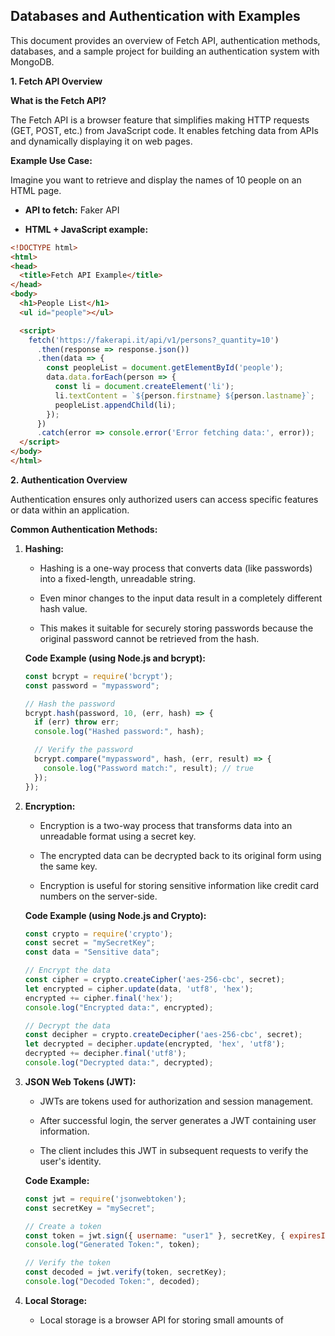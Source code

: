## **Databases and Authentication with Examples**

This document provides an overview of Fetch API, authentication methods, databases, and a sample project for building an authentication system with MongoDB.

**1. Fetch API Overview**

**What is the Fetch API?**

The Fetch API is a browser feature that simplifies making HTTP requests (GET, POST, etc.) from JavaScript code. It enables fetching data from APIs and dynamically displaying it on web pages.

**Example Use Case:**

Imagine you want to retrieve and display the names of 10 people on an HTML page.

*   **API to fetch:** Faker API

*   **HTML + JavaScript example:**

```html
<!DOCTYPE html>
<html>
<head>
  <title>Fetch API Example</title>
</head>
<body>
  <h1>People List</h1>
  <ul id="people"></ul>

  <script>
    fetch('https://fakerapi.it/api/v1/persons?_quantity=10')
      .then(response => response.json())
      .then(data => {
        const peopleList = document.getElementById('people');
        data.data.forEach(person => {
          const li = document.createElement('li');
          li.textContent = `${person.firstname} ${person.lastname}`;
          peopleList.appendChild(li);
        });
      })
      .catch(error => console.error('Error fetching data:', error));
  </script>
</body>
</html>
```

**2. Authentication Overview**

Authentication ensures only authorized users can access specific features or data within an application.

**Common Authentication Methods:**

1.  **Hashing:**

    *   Hashing is a one-way process that converts data (like passwords) into a fixed-length, unreadable string.

    *   Even minor changes to the input data result in a completely different hash value.

    *   This makes it suitable for securely storing passwords because the original password cannot be retrieved from the hash.

    **Code Example (using Node.js and bcrypt):**

    ```javascript
    const bcrypt = require('bcrypt');
    const password = "mypassword";

    // Hash the password
    bcrypt.hash(password, 10, (err, hash) => {
      if (err) throw err;
      console.log("Hashed password:", hash);

      // Verify the password
      bcrypt.compare("mypassword", hash, (err, result) => {
        console.log("Password match:", result); // true
      });
    });
    ```

2.  **Encryption:**

    *   Encryption is a two-way process that transforms data into an unreadable format using a secret key.

    *   The encrypted data can be decrypted back to its original form using the same key.

    *   Encryption is useful for storing sensitive information like credit card numbers on the server-side.

    **Code Example (using Node.js and Crypto):**

    ```javascript
    const crypto = require('crypto');
    const secret = "mySecretKey";
    const data = "Sensitive data";

    // Encrypt the data
    const cipher = crypto.createCipher('aes-256-cbc', secret);
    let encrypted = cipher.update(data, 'utf8', 'hex');
    encrypted += cipher.final('hex');
    console.log("Encrypted data:", encrypted);

    // Decrypt the data
    const decipher = crypto.createDecipher('aes-256-cbc', secret);
    let decrypted = decipher.update(encrypted, 'hex', 'utf8');
    decrypted += decipher.final('utf8');
    console.log("Decrypted data:", decrypted);
    ```

3.  **JSON Web Tokens (JWT):**

    *   JWTs are tokens used for authorization and session management.

    *   After successful login, the server generates a JWT containing user information.

    *   The client includes this JWT in subsequent requests to verify the user's identity.

    **Code Example:**

    ```javascript
    const jwt = require('jsonwebtoken');
    const secretKey = "mySecret";

    // Create a token
    const token = jwt.sign({ username: "user1" }, secretKey, { expiresIn: "1h" });
    console.log("Generated Token:", token);

    // Verify the token
    const decoded = jwt.verify(token, secretKey);
    console.log("Decoded Token:", decoded);
    ```

4.  **Local Storage:**

    *   Local storage is a browser API for storing small amounts of

